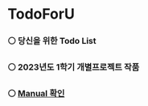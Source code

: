 # TodoForU
### ⚪ 당신을 위한 Todo List


### ⚪ 2023년도 1학기 개별프로젝트 작품


### ⚪ [Manual 확인](https://github.com/jemin0619/TodoForU/blob/main/Manual.pdf)
